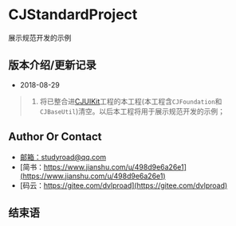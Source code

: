 # CJStandardProject

展示规范开发的示例


## 版本介绍/更新记录
* 2018-08-29

> 1. 将已整合进[CJUIKit](https://github.com/dvlproad/CJUIKit)工程的本工程(本工程含`CJFoundation`和`CJBaseUtil`)清空。以后本工程将用于展示规范开发的示例；


## Author Or Contact
* [邮箱：studyroad@qq.com](studyroad@qq.com)
* [简书：https://www.jianshu.com/u/498d9e6a26e1](https://www.jianshu.com/u/498d9e6a26e1)
* [码云：https://gitee.com/dvlproad](https://gitee.com/dvlproad)


## 结束语
